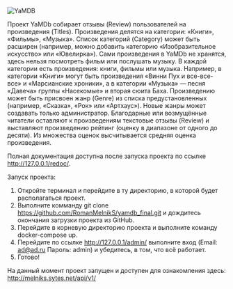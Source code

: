 ![YaMDB](https://github.com/RomanMelnikS/yamdb_final/actions/workflows/yamdb_workflow.yaml/badge.svg)

Проект YaMDb собирает отзывы (Review) пользователей на произведения (Titles). Произведения делятся на категории: «Книги», «Фильмы», «Музыка». Список категорий (Category) может быть расширен (например, можно добавить категорию «Изобразительное искусство» или «Ювелирка»).
Сами произведения в YaMDb не хранятся, здесь нельзя посмотреть фильм или послушать музыку.
В каждой категории есть произведения: книги, фильмы или музыка. Например, в категории «Книги» могут быть произведения «Винни Пух и все-все-все» и «Марсианские хроники», а в категории «Музыка» — песня «Давеча» группы «Насекомые» и вторая сюита Баха. Произведению может быть присвоен жанр (Genre) из списка предустановленных (например, «Сказка», «Рок» или «Артхаус»). Новые жанры может создавать только администратор.
Благодарные или возмущённые читатели оставляют к произведениям текстовые отзывы (Review) и выставляют произведению рейтинг (оценку в диапазоне от одного до десяти). Из множества оценок высчитывается средняя оценка произведения.

Полная документация доступна после запуска проекта по ссылке http://127.0.0.1/redoc/.

Запуск проекта:
1. Откройте терминал и перейдите в ту директорию, в которой будет располагаться проект.
2. Выполните комманду git clone https://github.com/RomanMelnikS/yamdb_final.git и дождитесь окончания загрузки проекта из GitHub.
3. Перейдите в корневую директорию проекта и выполните команду docker-compose up.
4. Перейдите по ссылке http://127.0.0.1/admin/ выполните вход (Email: ad@ad.ru Пароль: admin) и убедитесь, в том, что всё работает.
5. Готово!

На данный момент проект запущен и доступен для ознакомления здесь: http://melniks.sytes.net/api/v1/

